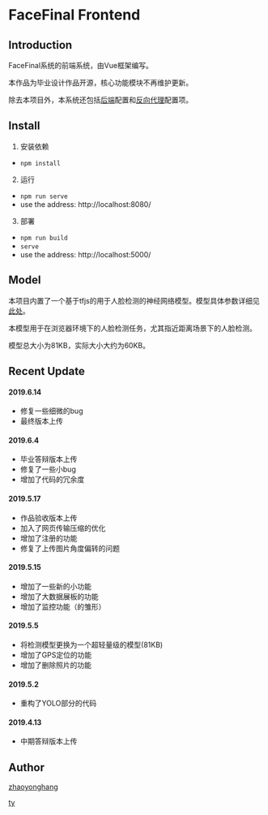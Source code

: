 # FaceFinal Frontend

## Introduction
FaceFinal系统的前端系统，由Vue框架编写。

本作品为毕业设计作品开源，核心功能模块不再维护更新。

除去本项目外，本系统还包括[后端](https://github.com/PPPokerFace/FaceFinal)配置和[反向代理](https://github.com/PPPokerFace/FaceCaddy)配置项。

## Install 

1. 安装依赖
- `npm install`

2. 运行
- `npm run serve`
- use the address: http://localhost:8080/

3. 部署
- `npm run build`
- `serve`
- use the address: http://localhost:5000/

## Model

本项目内置了一个基于tfjs的用于人脸检测的神经网络模型。模型具体参数详细见[此处](https://github.com/PPPokerFace/FaceSystem/tree/master/tfjsModel)。

本模型用于在浏览器环境下的人脸检测任务，尤其指近距离场景下的人脸检测。

模型总大小为81KB，实际大小大约为60KB。

## Recent Update
#### 2019.6.14
- 修复一些细微的bug
- 最终版本上传

#### 2019.6.4
- 毕业答辩版本上传
- 修复了一些小bug
- 增加了代码的冗余度

#### 2019.5.17
- 作品验收版本上传
- 加入了网页传输压缩的优化
- 增加了注册的功能
- 修复了上传图片角度偏转的问题

#### 2019.5.15
- 增加了一些新的小功能
- 增加了大数据展板的功能
- 增加了监控功能（的雏形）

#### 2019.5.5
- 将检测模型更换为一个超轻量级的模型(81KB)
- 增加了GPS定位的功能
- 增加了删除照片的功能

#### 2019.5.2 
- 重构了YOLO部分的代码

#### 2019.4.13 
- 中期答辩版本上传

## Author
[zhaoyonghang](https://github.com/zhaoyonghang)

[ty](https://github.com/tyIceStream)

